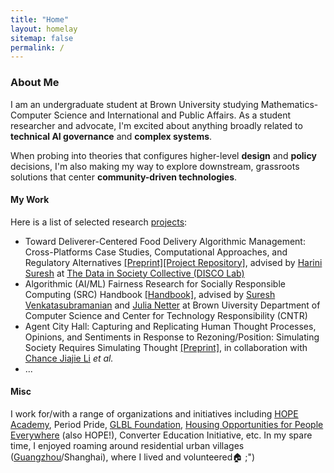 ```yaml
---
title: "Home"
layout: homelay
sitemap: false
permalink: /
---
```


### About Me

I am an undergraduate student at Brown University studying Mathematics-Computer Science and International and Public Affairs. As a student researcher and advocate, I'm excited about anything broadly related to **technical AI governance** and **complex systems**.

When probing into theories that configures higher-level **design** and **policy** decisions, I'm also making my way to explore downstream, grassroots solutions that center **community-driven technologies**.
   


#### My Work
Here is a list of selected research [projects](https://jiayiw005.github.io/projects/):
- Toward Deliverer-Centered Food Delivery Algorithmic Management: Cross-Platforms Case Studies, Computational Approaches, and Regulatory Alternatives [[Preprint]]()[[Project Repository]](https://github.com/jiayiw005/delivery-alg-simulation), advised by [Harini Suresh](https://harinisuresh.com/) at [The Data in Society Collective (DISCO Lab)](https://discolab.cs.brown.edu/)
- Algorithmic (AI/ML) Fairness Research for Socially Responsible Computing (SRC) Handbook [[Handbook]](https://srch.cs.brown.edu), advised by [Suresh Venkatasubramanian](https://dsi.brown.edu/people/suresh-venkatasubramanian) and [Julia Netter](http://www.julianetter.de/) at Brown Uiversity Department of Computer Science and Center for Technology Responsibility (CNTR)
- Agent City Hall: Capturing and Replicating Human Thought Processes, Opinions, and Sentiments in Response to Rezoning/Position: Simulating Society Requires Simulating Thought [[Preprint]](https://www.arxiv.org/abs/2506.06958), in collaboration with [Chance Jiajie Li](https://2023.cjj.li/about) *et al.*
- ...

#### Misc

I work for/with a range of organizations and initiatives including [HOPE Academy](https://www.lncf.cn/edu/item/31.html), Period Pride, [GLBL Foundation](https://glblfoundation.org/), [Housing Opportunities for People Everywhere](https://www.linkedin.com/company/housing-opportunities-for-people-everywhere-hope/) (also HOPE!), Converter Education Initiative, etc. In my spare time, I enjoyed roaming around residential urban villages ([Guangzhou](https://earth.google.com/earth/d/1YTg7TO4ODp5iSL_rj1xVqPlo7tOaysCh?usp=sharing)/Shanghai), where I lived and volunteered🏠 ;")